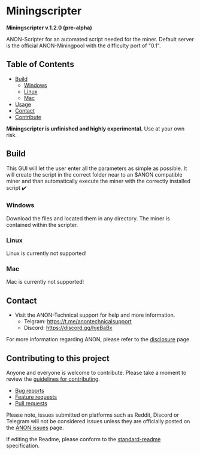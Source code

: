 # Miningscripter

**Miningscripter v.1.2.0 (pre-alpha)**

ANON-Scripter for an automated script needed for the miner.
Default server is the official ANON-Miningpool with the difficulty port of "0.1".


## Table of Contents

- [Build](#build)
	- [Windows](#windows)
	- [Linux](#linux)
	- [Mac](#mac)
- [Usage](#usage)
- [Contact](#contact)
- [Contribute](#Contributing-to-this-project)


**Miningscripter is unfinished and highly experimental.** Use at your own risk.
<!-- ### Any optional sections -->


## Build
This GUI will let the user enter all the parameters as simple as possible. It will create the script in the correct folder near to an $ANON compatible miner and than automatically execute the miner with the correctly installed script ✔️


### Windows
Download the files and located them in any directory. The miner is contained within the scripter.


### Linux
Linux is currently not supported!


### Mac
Mac is currently not supported!


## Contact

- Visit the ANON-Technical support for help and more information.
	- Telgram: https://t.me/anontechnicalsupport
  - Discord: https://discord.gg/hjeBaBx
	
For more information regarding ANON, please refer to the [disclosure](https://www.anonfork.io/disclosure) page.


## Contributing to this project

Anyone and everyone is welcome to contribute. Please take a moment to
review the [guidelines for contributing](CONTRIBUTING.md).

* [Bug reports](CONTRIBUTING.md#bugs)
* [Feature requests](CONTRIBUTING.md#features)
* [Pull requests](CONTRIBUTING.md#pull-requests)

Please note, issues submitted on platforms such as Reddit, Discord or Telegram will not be considered issues unless they are officially posted on the [ANON issues](https://github.com/anonymousbitcoin/anon/issues) page.

If editing the Readme, please conform to the [standard-readme](https://github.com/RichardLitt/standard-readme) specification.

